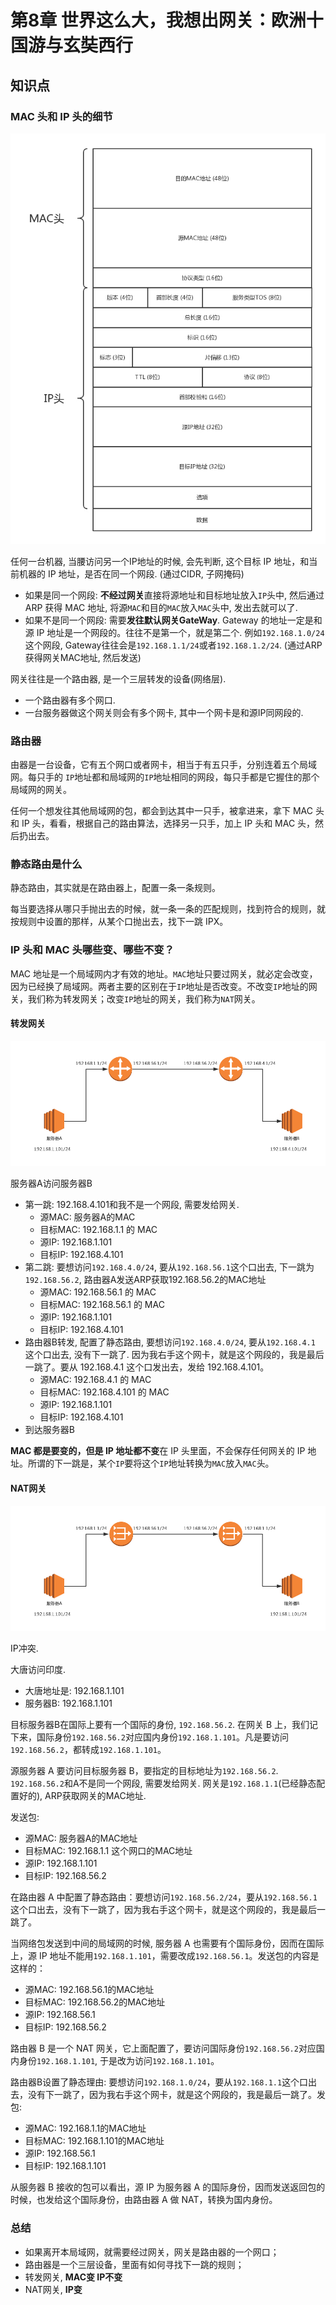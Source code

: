 # 第8章 世界这么大，我想出网关：欧洲十国游与玄奘西行

## 知识点

### MAC 头和 IP 头的细节

![MAC头 和 IP头](./img/08_01.jpg)

任何一台机器, 当腰访问另一个IP地址的时候, 会先判断, 这个目标 IP 地址，和当前机器的 IP 地址，是否在同一个网段. (通过CIDR, 子网掩码)

* 如果是同一个网段: **不经过网关**直接将源地址和目标地址放入`IP`头中, 然后通过 ARP 获得 MAC 地址, 将源`MAC`和目的`MAC`放入`MAC`头中, 发出去就可以了.
* 如果不是同一个网段: 需要**发往默认网关GateWay**. Gateway 的地址一定是和源 IP 地址是一个网段的。往往不是第一个，就是第二个. 例如`192.168.1.0/24`这个网段, Gateway往往会是`192.168.1.1/24`或者`192.168.1.2/24`. (通过ARP获得网关MAC地址, 然后发送)

网关往往是一个路由器, 是一个三层转发的设备(网络层).

* 一个路由器有多个网口. 
* 一台服务器做这个网关则会有多个网卡, 其中一个网卡是和源IP同网段的.

### 路由器

由器是一台设备，它有五个网口或者网卡，相当于有五只手，分别连着五个局域网。每只手的 `IP`地址都和局域网的`IP`地址相同的网段，每只手都是它握住的那个局域网的网关。

任何一个想发往其他局域网的包，都会到达其中一只手，被拿进来，拿下 MAC 头和 IP 头，看看，根据自己的路由算法，选择另一只手，加上 IP 头和 MAC 头，然后扔出去。

### 静态路由是什么

静态路由，其实就是在路由器上，配置一条一条规则。

每当要选择从哪只手抛出去的时候，就一条一条的匹配规则，找到符合的规则，就按规则中设置的那样，从某个口抛出去，找下一跳 IPX。

### IP 头和 MAC 头哪些变、哪些不变？

MAC 地址是一个局域网内才有效的地址。`MAC`地址只要过网关，就必定会改变，因为已经换了局域网。两者主要的区别在于`IP`地址是否改变。不改变`IP`地址的网关，我们称为转发网关；改变`IP`地址的网关，我们称为`NAT`网关。

#### 转发网关

![转发网关](./img/08_02.jpg)

服务器A访问服务器B

* 第一跳: 192.168.4.101和我不是一个网段, 需要发给网关.
	* 源MAC: 服务器A的MAC
	* 目标MAC: 192.168.1.1 的 MAC
	* 源IP: 192.168.1.101
	* 目标IP: 192.168.4.101
* 第二跳: 要想访问`192.168.4.0/24`, 要从`192.168.56.1`这个口出去, 下一跳为`192.168.56.2`, 路由器A发送ARP获取192.168.56.2的MAC地址
	* 源MAC: 192.168.56.1 的 MAC
	* 目标MAC: 192.168.56.1 的 MAC
	* 源IP: 192.168.1.101
	* 目标IP: 192.168.4.101
* 路由器B转发, 配置了静态路由, 要想访问`192.168.4.0/24`, 要从`192.168.4.1` 这个口出去, 没有下一跳了. 因为我右手这个网卡，就是这个网段的，我是最后一跳了。要从 192.168.4.1 这个口发出去，发给 192.168.4.101。
	* 源MAC: 192.168.4.1 的 MAC
	* 目标MAC: 192.168.4.101 的 MAC
	* 源IP: 192.168.1.101
	* 目标IP: 192.168.4.101
* 到达服务器B

**MAC 都是要变的，但是 IP 地址都不变**在 IP 头里面，不会保存任何网关的 IP 地址。所谓的下一跳是，某个`IP`要将这个`IP`地址转换为`MAC`放入`MAC`头。

#### NAT网关

![NAT网关](./img/08_03.jpg)

IP冲突.

大唐访问印度.

* 大唐地址是: 192.168.1.101
* 服务器B: 192.168.1.101

目标服务器B在国际上要有一个国际的身份, `192.168.56.2`. 在网关 B 上，我们记下来，国际身份`192.168.56.2`对应国内身份`192.168.1.101`。凡是要访问 `192.168.56.2`，都转成`192.168.1.101`。

源服务器 A 要访问目标服务器 B，要指定的目标地址为`192.168.56.2`. `192.168.56.2`和A不是同一个网段, 需要发给网关. 网关是`192.168.1.1`(已经静态配置好的), ARP获取网关的MAC地址.

发送包:

* 源MAC: 服务器A的MAC地址
* 目标MAC: 192.168.1.1 这个网口的MAC地址
* 源IP: 192.168.1.101
* 目标IP: 192.168.56.2

在路由器 A 中配置了静态路由：要想访问`192.168.56.2/24`，要从`192.168.56.1`这个口出去，没有下一跳了，因为我右手这个网卡，就是这个网段的，我是最后一跳了。

当网络包发送到中间的局域网的时候, 服务器 A 也需要有个国际身份，因而在国际上，源 IP 地址不能用`192.168.1.101`，需要改成`192.168.56.1`。发送包的内容是这样的：

* 源MAC: 192.168.56.1的MAC地址
* 目标MAC: 192.168.56.2的MAC地址
* 源IP: 192.168.56.1
* 目标IP: 192.168.56.2

路由器 B 是一个 NAT 网关，它上面配置了，要访问国际身份`192.168.56.2`对应国内身份`192.168.1.101`, 于是改为访问`192.168.1.101`。

路由器B设置了静态理由: 要想访问`192.168.1.0/24`，要从`192.168.1.1`这个口出去，没有下一跳了，因为我右手这个网卡，就是这个网段的，我是最后一跳了。发包:

* 源MAC: 192.168.1.1的MAC地址
* 目标MAC: 192.168.1.101的MAC地址
* 源IP: 192.168.56.1
* 目标IP: 192.168.1.101

从服务器 B 接收的包可以看出，源 IP 为服务器 A 的国际身份，因而发送返回包的时候，也发给这个国际身份，由路由器 A 做 NAT，转换为国内身份。

### 总结

* 如果离开本局域网，就需要经过网关，网关是路由器的一个网口；
* 路由器是一个三层设备，里面有如何寻找下一跳的规则；
* 转发网关, **MAC变 IP不变**
* NAT网关, **IP变**
